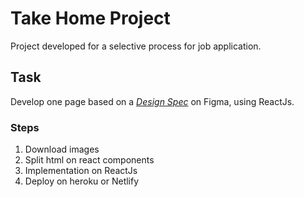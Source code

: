 # Take Home Project

Project developed for a selective process for job application.

## Task 

Develop one page based on a [*Design Spec*](https://www.figma.com/proto/0elkZJOcFzyBsbavu1eX6A/Front-End-Project-Design-Spec?node-id=0%3A1&scaling=min-zoom&page-id=0%3A1) on Figma, using ReactJs.

### Steps

1. Download images
2. Split html on react components
3. Implementation on ReactJs
4. Deploy on heroku or Netlify